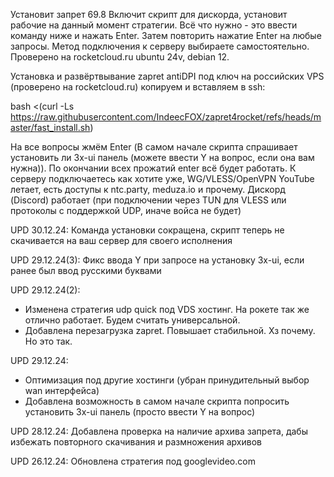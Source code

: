 Установит запрет 69.8
Включит скрипт для дискорда, установит рабочие на данный момент стратегии.
Всё что нужно - это ввести команду ниже и нажать Enter. Затем повторить нажатие Enter на любые запросы.
Метод подключения к серверу выбираете самостоятельно.
Проверено на rocketcloud.ru ubuntu 24v, debian 12.

Установка и развёртвывание zapret antiDPI под ключ на российских VPS (проверено на rocketcloud.ru) копируем и вставляем в ssh:

bash <(curl -Ls https://raw.githubusercontent.com/IndeecFOX/zapret4rocket/refs/heads/master/fast_install.sh)

На все вопросы жмём Enter (В самом начале скрипта спрашивает установить ли 3x-ui панель (можете ввести Y на вопрос, если она вам нужна)). По окончании всех прожатий enter всё будет работать. К серверу подключаетесь как хотите уже, WG/VLESS/OpenVPN
YouTube летает, есть доступы к ntc.party, meduza.io и прочему. Дискорд (Discord) работает (при подключении через TUN для VLESS или протоколы с поддержкой UDP, иначе войса не будет)

UPD 30.12.24: Команда установки сокращена, скрипт теперь не скачивается на ваш сервер для своего исполнения

UPD 29.12.24(3): Фикс ввода Y при запросе на установку 3x-ui, если ранее был ввод русскими буквами

UPD 29.12.24(2):
- Изменена стратегия udp quick под VDS хостинг. На рокете так же отлично работает. Будем считать универсальной.
- Добавлена перезагрузка zapret. Повышает стабильной. Хз почему. Но это так.

UPD 29.12.24:
- Оптимизация под другие хостинги (убран принудительный выбор wan интерфейса)
- Добавлена возможность в самом начале скрипта попросить установить 3x-ui панель (просто ввести Y на вопрос)

UPD 28.12.24:
Добавлена проверка на наличие архива запрета, дабы избежать повторного скачивания и размножения архивов

UPD 26.12.24:
Обновлена стратегия под googlevideo.com
